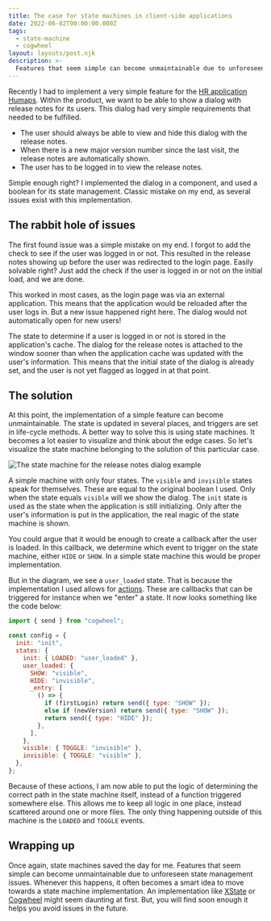 ```yaml
---
title: The case for state machines in client-side applications
date: 2022-06-02T00:00:00.000Z
tags:
  - state-machine
  - cogwheel
layout: layouts/post.njk
description: >-
  Features that seem simple can become unmaintainable due to unforeseen state management issues. State machines help avoid this.
---
```


Recently I had to implement a very simple feature for the [HR application Humaps](https://humaps.nl). Within the product, we want to be able to show a dialog with release notes for its users. This dialog had very simple requirements that needed to be fulfilled.

- The user should always be able to view and hide this dialog with the release notes.
- When there is a new major version number since the last visit, the release notes are automatically shown.
- The user has to be logged in to view the release notes.

Simple enough right? I implemented the dialog in a component, and used a boolean for its state management. Classic mistake on my end, as several issues exist with this implementation.

## The rabbit hole of issues

The first found issue was a simple mistake on my end. I forgot to add the check to see if the user was logged in or not. This resulted in the release notes showing up before the user was redirected to the login page. Easily solvable right? Just add the check if the user is logged in or not on the initial load, and we are done.

This worked in most cases, as the login page was via an external application. This means that the application would be reloaded after the user logs in. But a new issue happened right here. The dialog would not automatically open for new users!

The state to determine if a user is logged in or not is stored in the application's cache. The dialog for the release notes is attached to the window sooner than when the application cache was updated with the user's information. This means that the initial state of the dialog is already set, and the user is not yet flagged as logged in at that point.

## The solution

At this point, the implementation of a simple feature can become unmaintainable. The state is updated in several places, and triggers are set in life-cycle methods. A better way to solve this is using state machines. It becomes a lot easier to visualize and think about the edge cases. So let's visualize the state machine belonging to the solution of this particular case.

![The state machine for the release notes dialog example](/img/state-machine-example-1.png)

A simple machine with only four states. The `visible` and `invisible` states speak for themselves. These are equal to the original boolean I used. Only when the state equals `visible` will we show the dialog. The `init` state is used as the state when the application is still initializing. Only after the user's information is put in the application, the real magic of the state machine is shown.

You could argue that it would be enough to create a callback after the user is loaded. In this callback, we determine which event to trigger on the state machine, either `HIDE` or `SHOW`. In a simple state machine this would be proper implementation.

But in the diagram, we see a `user_loaded` state. That is because the implementation I used allows for [actions](https://github.com/kevtiq/cogwheel/blob/main/docs/actions.md). These are callbacks that can be triggered for instance when we "enter" a state. It now looks something like the code below:

```js
import { send } from "cogwheel";

const config = {
  init: "init",
  states: {
    init: { LOADED: "user_loaded" },
    user_loaded: {
      SHOW: "visible",
      HIDE: "invisible",
      _entry: [
        () => {
          if (firstLogin) return send({ type: "SHOW" });
          else if (newVersion) return send({ type: "SHOW" });
          return send({ type: "HIDE" });
        },
      ],
    },
    visible: { TOGGLE: "invisible" },
    invisible: { TOGGLE: "visible" },
  },
};
```

Because of these actions, I am now able to put the logic of determining the correct path in the state machine itself, instead of a function triggered somewhere else. This allows me to keep all logic in one place, instead scattered around one or more files. The only thing happening outside of this machine is the `LOADED` and `TOGGLE` events.

## Wrapping up

Once again, state machines saved the day for me. Features that seem simple can become unmaintainable due to unforeseen state management issues. Whenever this happens, it often becomes a smart idea to move towards a state machine implementation. An implementation like [XState](https://xstate.js.org) or [Cogwheel](https://github.com/kevtiq/cogwheel) might seem daunting at first. But, you will find soon enough it helps you avoid issues in the future.
